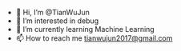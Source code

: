 - 👋 Hi, I’m @TianWuJun
- 👀 I’m interested in debug
- 🌱 I’m currently learning Machine Learning
- 📫 How to reach me tianwujun2017@gmail.com

